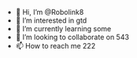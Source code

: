 - 👋 Hi, I’m @Robolink8
- 👀 I’m interested in gtd
- 🌱 I’m currently learning some
- 💞️ I’m looking to collaborate on 543
- 📫 How to reach me 222

<!---
Robolink8/Robolink8 is a ✨ special ✨ repository because its `README.md` (this file) appears on your GitHub profile.
You can click the Preview link to take a look at your changes.
--->
